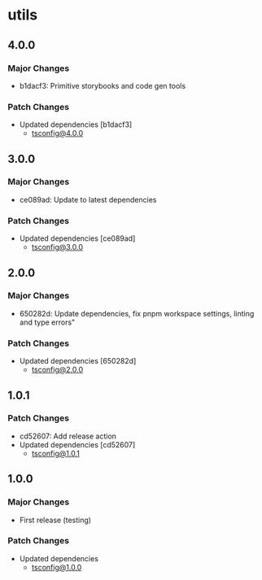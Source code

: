 # utils

## 4.0.0

### Major Changes

- b1dacf3: Primitive storybooks and code gen tools

### Patch Changes

- Updated dependencies [b1dacf3]
  - tsconfig@4.0.0

## 3.0.0

### Major Changes

- ce089ad: Update to latest dependencies

### Patch Changes

- Updated dependencies [ce089ad]
  - tsconfig@3.0.0

## 2.0.0

### Major Changes

- 650282d: Update dependencies, fix pnpm workspace settings, linting and type errors"

### Patch Changes

- Updated dependencies [650282d]
  - tsconfig@2.0.0

## 1.0.1

### Patch Changes

- cd52607: Add release action
- Updated dependencies [cd52607]
  - tsconfig@1.0.1

## 1.0.0

### Major Changes

- First release (testing)

### Patch Changes

- Updated dependencies
  - tsconfig@1.0.0
